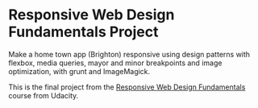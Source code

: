 # Responsive Web Design Fundamentals Project

Make a home town app (Brighton) responsive using design patterns with flexbox, media queries, mayor and minor breakpoints and image optimization, with grunt and ImageMagick.

This is the final project from the [Responsive Web Design Fundamentals](https://eu.udacity.com/course/responsive-web-design-fundamentals--ud893) course from Udacity.
